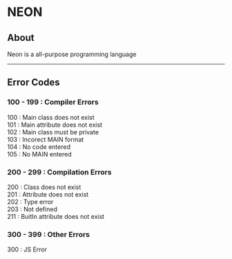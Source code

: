 # NEON
## About
Neon is a all-purpose programming language

---
## Error Codes

### 100 - 199 : Compiler Errors
100 : Main class does not exist \
101 : Main attribute does not exist \
102 : Main class must be private \
103 : Incorect MAIN format \
104 : No code entered \
105 : No MAIN entered
### 200 - 299 : Compilation Errors
200 : Class does not exist \
201 : Attribute does not exist \
202 : Type error \
203 : Not defined \
211 : BuitIn attribute does not exist
### 300 - 399 : Other Errors
300 : JS Error
